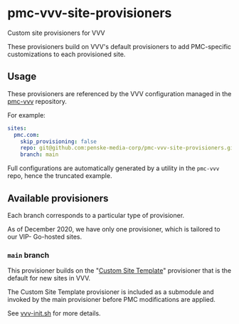 # pmc-vvv-site-provisioners

Custom site provisioners for VVV

These provisioners build on VVV's default provisioners to add PMC-specific
customizations to each provisioned site. 

## Usage

These provisioners are referenced by the VVV configuration managed in the
[pmc-vvv](https://github.com/penske-media-corp/pmc-vvv) repository.

For example:
```yaml
sites:
  pmc.com:
    skip_provisioning: false
    repo: git@github.com:penske-media-corp/pmc-vvv-site-provisioners.git
    branch: main
```

Full configurations are automatically generated by a utility in the `pmc-vvv`
repo, hence the truncated example.

## Available provisioners

Each branch corresponds to a particular type of provisioner.

As of December 2020, we have only one provisioner, which is tailored to our VIP-
Go-hosted sites.

### `main` branch

This provisioner builds on the 
"[Custom Site Template](https://github.com/Varying-Vagrant-Vagrants/custom-site-template)"
provisioner that is the default for new sites in VVV.

The Custom Site Template provisioner is included as a submodule and invoked by
the main provisioner before PMC modifications are applied.

See [vvv-init.sh](./provision/vvv-init.sh) for more details.
